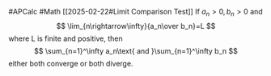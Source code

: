 #APCalc 
#Math 
[[2025-02-22#Limit Comparison Test]]
If $a_n>0,b_n>0$ and$$
\lim_{n\rightarrow\infty}{a_n\over b_n}=L
$$where L is finite and positive, then$$
\sum_{n=1}^\infty a_n\text{ and }\sum_{n=1}^\infty b_n
$$either both converge or both diverge.